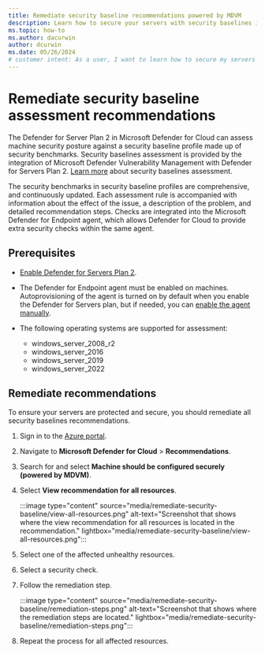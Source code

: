 ```yaml
---
title: Remediate security baseline recommendations powered by MDVM
description: Learn how to secure your servers with security baselines in Microsoft Defender for Cloud powered by Microsoft Defender Vulnerability Management.
ms.topic: how-to
ms.author: dacurwin
author: dcurwin
ms.date: 05/26/2024
# customer intent: As a user, I want to learn how to secure my servers with security baselines in Microsoft Defender for Cloud powered by Microsoft Defender Vulnerability Management.
---
```


# Remediate security baseline assessment recommendations

The Defender for Server Plan 2 in Microsoft Defender for Cloud can assess machine security posture against a security baseline profile made up of security benchmarks. Security baselines assessment is provided by the integration of Microsoft Defender Vulnerability Management with Defender for Servers Plan 2. [Learn more](/defender/defender-vulnerability-management/tvm-security-baselines) about security baselines assessment.

The security benchmarks in security baseline profiles are comprehensive, and continuously updated. Each assessment rule is accompanied with information about the effect of the issue, a description of the problem, and detailed recommendation steps. Checks are integrated into the Microsoft Defender for Endpoint agent, which allows Defender for Cloud to provide extra security checks within the same agent.

## Prerequisites

- [Enable Defender for Servers Plan 2](tutorial-enable-servers-plan.md).

- The Defender for Endpoint agent must be enabled on machines. Autoprovisioning of the agent is turned on by default when you enable the Defender for Servers plan, but if needed, you can [enable the agent manually](enable-defender-for-endpoint.md).
- The following operating systems are supported for assessment:
    - windows_server_2008_r2
    - windows_server_2016
    - windows_server_2019
    - windows_server_2022

## Remediate recommendations

To ensure your servers are protected and secure, you should remediate all security baselines recommendations.

1. Sign in to the [Azure portal](https://portal.azure.com/).

1. Navigate to **Microsoft Defender for Cloud** > **Recommendations**.

1. Search for and select **Machine should be configured securely (powered by MDVM)**.

1. Select **View recommendation for all resources**.

    :::image type="content" source="media/remediate-security-baseline/view-all-resources.png" alt-text="Screenshot that shows where the view recommendation for all resources is located in the recommendation." lightbox="media/remediate-security-baseline/view-all-resources.png":::

1. Select one of the affected unhealthy resources.

1. Select a security check.

1. Follow the remediation step.

    :::image type="content" source="media/remediate-security-baseline/remediation-steps.png" alt-text="Screenshot that shows where the remediation steps are located." lightbox="media/remediate-security-baseline/remediation-steps.png"::: 

1. Repeat the process for all affected resources.


